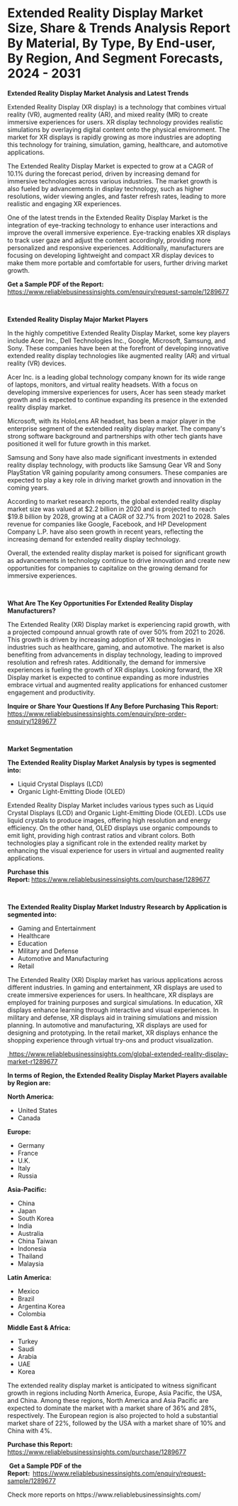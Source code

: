 <p><h1>Extended Reality Display Market Size, Share & Trends Analysis Report By Material, By Type, By End-user, By Region, And Segment Forecasts, 2024 - 2031</h1></p><p><strong>Extended Reality Display Market Analysis and Latest Trends</strong></p>
<p><p>Extended Reality Display (XR display) is a technology that combines virtual reality (VR), augmented reality (AR), and mixed reality (MR) to create immersive experiences for users. XR display technology provides realistic simulations by overlaying digital content onto the physical environment. The market for XR displays is rapidly growing as more industries are adopting this technology for training, simulation, gaming, healthcare, and automotive applications.</p><p>The Extended Reality Display Market is expected to grow at a CAGR of 10.1% during the forecast period, driven by increasing demand for immersive technologies across various industries. The market growth is also fueled by advancements in display technology, such as higher resolutions, wider viewing angles, and faster refresh rates, leading to more realistic and engaging XR experiences.</p><p>One of the latest trends in the Extended Reality Display Market is the integration of eye-tracking technology to enhance user interactions and improve the overall immersive experience. Eye-tracking enables XR displays to track user gaze and adjust the content accordingly, providing more personalized and responsive experiences. Additionally, manufacturers are focusing on developing lightweight and compact XR display devices to make them more portable and comfortable for users, further driving market growth.</p></p>
<p><strong>Get a Sample PDF of the Report:&nbsp;</strong> <a href="https://www.reliablebusinessinsights.com/enquiry/request-sample/1289677">https://www.reliablebusinessinsights.com/enquiry/request-sample/1289677</a></p>
<p>&nbsp;</p>
<p><strong>Extended Reality Display Major Market Players</strong></p>
<p><p>In the highly competitive Extended Reality Display Market, some key players include Acer Inc., Dell Technologies Inc., Google, Microsoft, Samsung, and Sony. These companies have been at the forefront of developing innovative extended reality display technologies like augmented reality (AR) and virtual reality (VR) devices. </p><p>Acer Inc. is a leading global technology company known for its wide range of laptops, monitors, and virtual reality headsets. With a focus on developing immersive experiences for users, Acer has seen steady market growth and is expected to continue expanding its presence in the extended reality display market.</p><p>Microsoft, with its HoloLens AR headset, has been a major player in the enterprise segment of the extended reality display market. The company's strong software background and partnerships with other tech giants have positioned it well for future growth in this market.</p><p>Samsung and Sony have also made significant investments in extended reality display technology, with products like Samsung Gear VR and Sony PlayStation VR gaining popularity among consumers. These companies are expected to play a key role in driving market growth and innovation in the coming years.</p><p>According to market research reports, the global extended reality display market size was valued at $2.2 billion in 2020 and is projected to reach $19.8 billion by 2028, growing at a CAGR of 32.7% from 2021 to 2028. Sales revenue for companies like Google, Facebook, and HP Development Company L.P. have also seen growth in recent years, reflecting the increasing demand for extended reality display technology.</p><p>Overall, the extended reality display market is poised for significant growth as advancements in technology continue to drive innovation and create new opportunities for companies to capitalize on the growing demand for immersive experiences.</p></p>
<p>&nbsp;</p>
<p><strong>What Are The Key Opportunities For Extended Reality Display Manufacturers?</strong></p>
<p><p>The Extended Reality (XR) Display market is experiencing rapid growth, with a projected compound annual growth rate of over 50% from 2021 to 2026. This growth is driven by increasing adoption of XR technologies in industries such as healthcare, gaming, and automotive. The market is also benefiting from advancements in display technology, leading to improved resolution and refresh rates. Additionally, the demand for immersive experiences is fueling the growth of XR displays. Looking forward, the XR Display market is expected to continue expanding as more industries embrace virtual and augmented reality applications for enhanced customer engagement and productivity.</p></p>
<p><strong>Inquire or Share Your Questions If Any Before Purchasing This Report:</strong> <a href="https://www.reliablebusinessinsights.com/enquiry/pre-order-enquiry/1289677">https://www.reliablebusinessinsights.com/enquiry/pre-order-enquiry/1289677</a></p>
<p>&nbsp;</p>
<p><strong>Market Segmentation</strong></p>
<p><strong>The Extended Reality Display Market Analysis by types is segmented into:</strong></p>
<p><ul><li>Liquid Crystal Displays (LCD)</li><li>Organic Light-Emitting Diode (OLED)</li></ul></p>
<p><p>Extended Reality Display Market includes various types such as Liquid Crystal Displays (LCD) and Organic Light-Emitting Diode (OLED). LCDs use liquid crystals to produce images, offering high resolution and energy efficiency. On the other hand, OLED displays use organic compounds to emit light, providing high contrast ratios and vibrant colors. Both technologies play a significant role in the extended reality market by enhancing the visual experience for users in virtual and augmented reality applications.</p></p>
<p><strong>Purchase this Report:&nbsp;</strong><a href="https://www.reliablebusinessinsights.com/purchase/1289677">https://www.reliablebusinessinsights.com/purchase/1289677</a></p>
<p>&nbsp;</p>
<p><strong>The Extended Reality Display Market Industry Research by Application is segmented into:</strong></p>
<p><ul><li>Gaming and Entertainment</li><li>Healthcare</li><li>Education</li><li>Military and Defense</li><li>Automotive and Manufacturing</li><li>Retail</li></ul></p>
<p><p>The Extended Reality (XR) Display market has various applications across different industries. In gaming and entertainment, XR displays are used to create immersive experiences for users. In healthcare, XR displays are employed for training purposes and surgical simulations. In education, XR displays enhance learning through interactive and visual experiences. In military and defense, XR displays aid in training simulations and mission planning. In automotive and manufacturing, XR displays are used for designing and prototyping. In the retail market, XR displays enhance the shopping experience through virtual try-ons and product visualization.</p></p>
<p><a href="https://www.reliablebusinessinsights.com/global-extended-reality-display-market-r1289677">&nbsp;https://www.reliablebusinessinsights.com/global-extended-reality-display-market-r1289677</a></p>
<p><strong>In terms of Region, the Extended Reality Display Market Players available by Region are:</strong></p>
<p>
    <p> <strong> North America: </strong>
        <ul>
            <li>United States</li>
            <li>Canada</li>
        </ul>
        </p> 
    <p> <strong> Europe: </strong>
        <ul>
            <li>Germany</li>
            <li>France</li>
            <li>U.K.</li>
            <li>Italy</li>
            <li>Russia</li>
        </ul>
        </p> 
    <p> <strong> Asia-Pacific: </strong>
        <ul>
            <li>China</li>
            <li>Japan</li>
            <li>South Korea</li>
            <li>India</li>
            <li>Australia</li>
            <li>China Taiwan</li>
            <li>Indonesia</li>
            <li>Thailand</li>
            <li>Malaysia</li>
        </ul>
        </p> 
    <p> <strong> Latin America: </strong>
        <ul>
            <li>Mexico</li>
            <li>Brazil</li>
            <li>Argentina Korea</li>
            <li>Colombia</li>
        </ul>
        </p> 
    <p> <strong> Middle East & Africa: </strong>
        <ul>
            <li>Turkey</li>
            <li>Saudi</li>
            <li>Arabia</li>
            <li>UAE</li>
            <li>Korea</li>
        </ul>
    </p>
    </p>
<p><p>The extended reality display market is anticipated to witness significant growth in regions including North America, Europe, Asia Pacific, the USA, and China. Among these regions, North America and Asia Pacific are expected to dominate the market with a market share of 36% and 28%, respectively. The European region is also projected to hold a substantial market share of 22%, followed by the USA with a market share of 10% and China with 4%.</p></p>
<p><strong>Purchase this Report: </strong><a href="https://www.reliablebusinessinsights.com/purchase/1289677">https://www.reliablebusinessinsights.com/purchase/1289677</a></p>
<p>&nbsp;<strong>Get a Sample PDF of the Report:&nbsp;&nbsp;</strong><a href="https://www.reliablebusinessinsights.com/enquiry/request-sample/1289677">https://www.reliablebusinessinsights.com/enquiry/request-sample/1289677</a></p>
<p><strong></strong></p>
<p>Check more reports on https://www.reliablebusinessinsights.com/</p>
